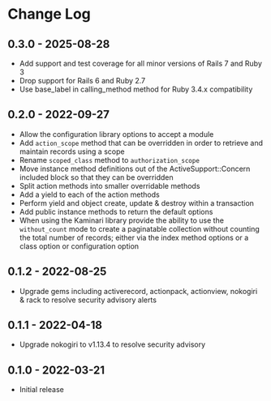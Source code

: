 # Change Log

## 0.3.0 - 2025-08-28

* Add support and test coverage for all minor versions of Rails 7 and Ruby 3
* Drop support for Rails 6 and Ruby 2.7
* Use base_label in calling_method method for Ruby 3.4.x compatibility

## 0.2.0 - 2022-09-27

* Allow the configuration library options to accept a module
* Add `action_scope` method that can be overridden in order to retrieve and maintain records using a scope
* Rename `scoped_class` method to `authorization_scope`
* Move instance method definitions out of the ActiveSupport::Concern included block so that they can be overridden
* Split action methods into smaller overridable methods
* Add a yield to each of the action methods
* Perform yield and object create, update & destroy within a transaction
* Add public instance methods to return the default options
* When using the Kaminari library provide the ability to use the `without_count` mode to create a paginatable collection without counting the total number of records; either via the index method options or a class option or configuration option

## 0.1.2 - 2022-08-25

* Upgrade gems including activerecord, actionpack, actionview, nokogiri & rack to resolve security advisory alerts

## 0.1.1 - 2022-04-18

* Upgrade nokogiri to v1.13.4 to resolve security advisory

## 0.1.0 - 2022-03-21

* Initial release
